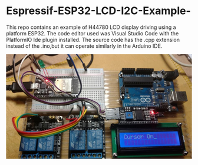 # Espressif-ESP32-LCD-I2C-Example-
This repo contains an example of H44780 LCD display driving using a platform ESP32. 
The code editor used was Visual Studio Code with the PlatformIO Ide plugin installed.
The source code has the .cpp extension instead of the .ino,but it can operate similarly in the Arduino IDE. 

![image of ESP32 driving a LCD via I2C bus](https://raw.githubusercontent.com/ocantone/Espressif-ESP32-LCD-I2C-Example/master/Esp32LCDI2C.jpg)


